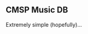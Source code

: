## CMSP Music DB

Extremely simple (hopefully)...

<div id="table"></div>

<div id="js">
 <script src="https://code.jquery.com/jquery-3.2.1.min.js"></script>
 <script src="https://raw.githubusercontent.com/cmsp-music-db/cmsp-music-db.github.io/main/index.js">
 </script>
</div>
